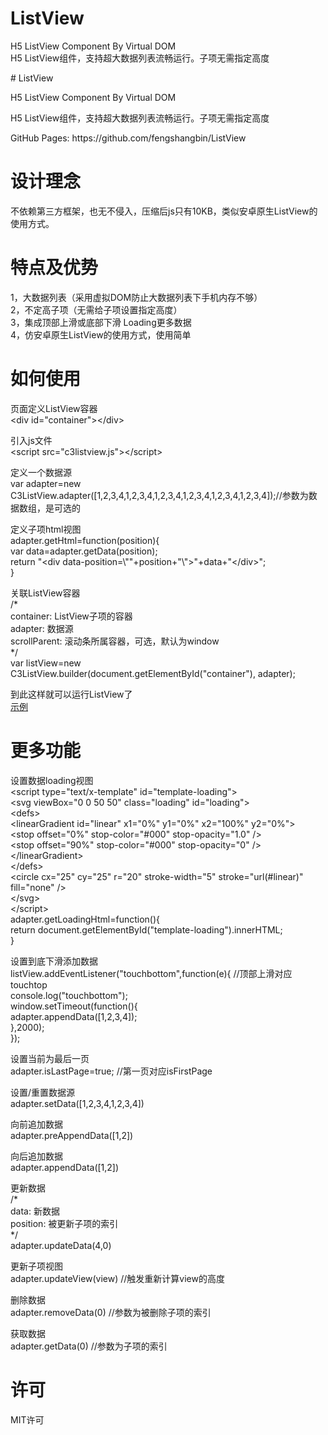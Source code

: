 <h1>ListView</h1>
  H5 ListView Component By Virtual DOM<br>
  H5 ListView组件，支持超大数据列表流畅运行。子项无需指定高度</p>
# ListView
<p>H5 ListView Component By Virtual DOM</p>
<p>H5 ListView组件，支持超大数据列表流畅运行。子项无需指定高度</p>
<p>GitHub Pages: https://github.com/fengshangbin/ListView</p>
<h1>设计理念</h1>
  不依赖第三方框架，也无不侵入，压缩后js只有10KB，类似安卓原生ListView的使用方式。</p>
<h1>特点及优势</h1>
  1，大数据列表（采用虚拟DOM防止大数据列表下手机内存不够）<br>
  2，不定高子项（无需给子项设置指定高度）<br>
  3，集成顶部上滑或底部下滑 Loading更多数据<br>
  4，仿安卓原生ListView的使用方式，使用简单</p>
<h1>如何使用</h1>
  页面定义ListView容器<br>
  &lt;div id=&quot;container&quot;&gt;&lt;/div&gt;</p>
<p>引入js文件<br>
  &lt;script src=&quot;c3listview.js&quot;&gt;&lt;/script&gt;</p>
<p>定义一个数据源<br>
  var adapter=new C3ListView.adapter([1,2,3,4,1,2,3,4,1,2,3,4,1,2,3,4,1,2,3,4,1,2,3,4]);//参数为数据数组，是可选的</p>
<p>定义子项html视图<br>
  adapter.getHtml=function(position){<br>
  var data=adapter.getData(position);<br>
  return &quot;&lt;div data-position=\&quot;&quot;+position+&quot;\&quot;&gt;&quot;+data+&quot;&lt;/div&gt;&quot;;<br>
  }</p>
<p>关联ListView容器<br>
  /*<br>
  container: ListView子项的容器<br>
  adapter: 数据源<br>
  scrollParent: 滚动条所属容器，可选，默认为window<br>
  */<br>
  var listView=new C3ListView.builder(document.getElementById(&quot;container&quot;), adapter);</p>
<p>到此这样就可以运行ListView了<br>
  <a href="https://github.com/fengshangbin/ListView/blob/master/examples/list-scroll-div.html">示例</a></p>
<h1>更多功能</h1>
  设置数据loading视图<br>
  &lt;script type=&quot;text/x-template&quot; id=&quot;template-loading&quot;&gt;<br>
  &lt;svg viewBox=&quot;0 0 50 50&quot; class=&quot;loading&quot; id=&quot;loading&quot;&gt;<br>
  &lt;defs&gt;<br>
  &lt;linearGradient id=&quot;linear&quot; x1=&quot;0%&quot; y1=&quot;0%&quot; x2=&quot;100%&quot; y2=&quot;0%&quot;&gt;<br>
  &lt;stop offset=&quot;0%&quot;   stop-color=&quot;#000&quot; stop-opacity=&quot;1.0&quot; /&gt;<br>
  &lt;stop offset=&quot;90%&quot; stop-color=&quot;#000&quot; stop-opacity=&quot;0&quot; /&gt;<br>
  &lt;/linearGradient&gt;<br>
  &lt;/defs&gt;<br>
  &lt;circle cx=&quot;25&quot; cy=&quot;25&quot; r=&quot;20&quot; stroke-width=&quot;5&quot; stroke=&quot;url(#linear)&quot; fill=&quot;none&quot; /&gt;<br>
  &lt;/svg&gt;<br>
  &lt;/script&gt;<br>
  adapter.getLoadingHtml=function(){<br>
  return document.getElementById(&quot;template-loading&quot;).innerHTML;<br>
  }</p>
<p>设置到底下滑添加数据<br>
  listView.addEventListener(&quot;touchbottom&quot;,function(e){ //顶部上滑对应touchtop<br>
  console.log(&quot;touchbottom&quot;);<br>
  window.setTimeout(function(){<br>
  adapter.appendData([1,2,3,4]);<br>
  },2000);<br>
  });</p>
<p>设置当前为最后一页<br>
  adapter.isLastPage=true; //第一页对应isFirstPage</p>
<p>设置/重置数据源<br>
  adapter.setData([1,2,3,4,1,2,3,4])</p>
<p>向前追加数据<br>
  adapter.preAppendData([1,2])</p>
<p>向后追加数据<br>
  adapter.appendData([1,2])</p>
<p>更新数据<br>
  /*<br>
  data: 新数据<br>
  position: 被更新子项的索引<br>
  */<br>
  adapter.updateData(4,0)</p>
<p>更新子项视图<br>
  adapter.updateView(view) //触发重新计算view的高度</p>
<p>删除数据<br>
  adapter.removeData(0) //参数为被删除子项的索引</p>
<p>获取数据<br>
  adapter.getData(0) //参数为子项的索引</p>
<h1>许可</h1>
  MIT许可</p>